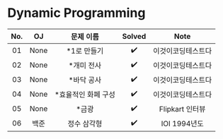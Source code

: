 # Dynamic Programming


|          No.          |        OJ        |        문제 이름         |        Solved         |     Note   |
| :-----: |  :--------: |:---------------------: | :-----: |:-----: |
| 01 | None | *1로 만들기 | ✔️ | 이것이코딩테스트다 |
| 02 | None | *개미 전사 | ✔️ | 이것이코딩테스트다 |
| 03 | None | *바닥 공사 | ✔️ | 이것이코딩테스트다 |
| 04 | None | *효율적인 화폐 구성 | ✔️ | 이것이코딩테스트다 |
| 05 | None | *금광 | ✔️ | Flipkart 인터뷰 |
| 06 | 백준 | 정수 삼각형 | ✔️ | IOI 1994년도 |